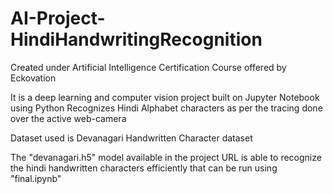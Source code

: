 # AI-Project-HindiHandwritingRecognition

Created under Artificial Intelligence Certification Course offered by Eckovation

It is a deep learning and computer vision project built on Jupyter Notebook using Python Recognizes Hindi Alphabet characters as per the tracing done over the active web-camera

Dataset used is Devanagari Handwritten Character dataset

The "devanagari.h5" model available in the project URL is able to recognize the hindi handwritten characters efficiently that can be run using "final.ipynb"
